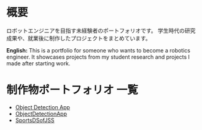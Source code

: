 # 概要
ロボットエンジニアを目指す未経験者のポートフォリオです。 学生時代の研究成果や、就業後に制作したプロジェクトをまとめています。

**English:**
This is a portfolio for someone who wants to become a robotics engineer. It showcases projects from my student research and projects I made after starting work.


# 制作物ポートフォリオ 一覧
- [Object Detection App](https://github.com/molly6052/portfolio/tree/c41c3da2d6d242c6309d120489f3fa30410c3ed6/CampusDumpDetection)
- [ObjectDetectionApp](https://github.com/molly6052/portfolio/tree/c41c3da2d6d242c6309d120489f3fa30410c3ed6/ObjectDetectionApp)
- [SportsDSofJSS](https://github.com/molly6052/portfolio/tree/c41c3da2d6d242c6309d120489f3fa30410c3ed6/SportsDSofJSS)
